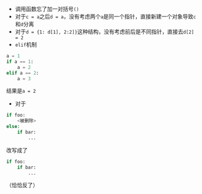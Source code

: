 - 调用函数忘了加一对括号`()`
- 对于`c = a`之后`d = a`，没有考虑两个`a`是同一个指针，直接新建一个对象导致`c`和`d`分离
- 对于`d = {1: d[1], 2:2]}`这种结构，没有考虑前后是不同指针，直接去`d[2] = 2`
- `elif`机制
```python
a = 1
if a == 1:
    a = 2
elif a == 2:
    a = 3
```
结果是`a = 2`
- 对于
```python
if foo:
    <被删除>
else:
    if bar:
        ...
```
改写成了
```python
if foo:
    if bar:
        ...
```
（恰恰反了）